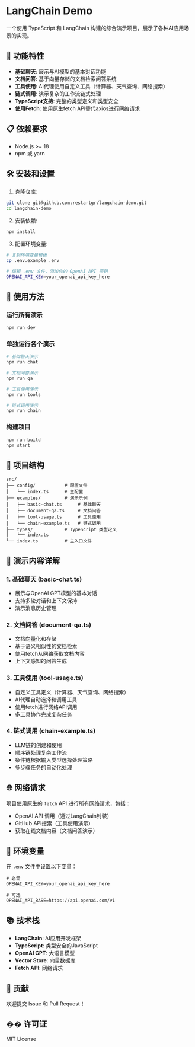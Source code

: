 # LangChain Demo

一个使用 TypeScript 和 LangChain 构建的综合演示项目，展示了各种AI应用场景的实现。

## 🚀 功能特性

- **基础聊天**: 展示与AI模型的基本对话功能
- **文档问答**: 基于向量存储的文档检索问答系统
- **工具使用**: AI代理使用自定义工具（计算器、天气查询、网络搜索）
- **链式调用**: 演示复杂的工作流链式处理
- **TypeScript支持**: 完整的类型定义和类型安全
- **使用Fetch**: 使用原生fetch API替代axios进行网络请求

## 📋 依赖要求

- Node.js >= 18
- npm 或 yarn

## 🛠️ 安装和设置

1. 克隆仓库:
```bash
git clone git@github.com:restartgr/langchain-demo.git
cd langchain-demo
```

2. 安装依赖:
```bash
npm install
```

3. 配置环境变量:
```bash
# 复制环境变量模板
cp .env.example .env

# 编辑 .env 文件，添加你的 OpenAI API 密钥
OPENAI_API_KEY=your_openai_api_key_here
```

## 🎯 使用方法

### 运行所有演示
```bash
npm run dev
```

### 单独运行各个演示
```bash
# 基础聊天演示
npm run chat

# 文档问答演示
npm run qa

# 工具使用演示
npm run tools

# 链式调用演示
npm run chain
```

### 构建项目
```bash
npm run build
npm start
```

## 📁 项目结构

```
src/
├── config/           # 配置文件
│   └── index.ts      # 主配置
├── examples/         # 演示示例
│   ├── basic-chat.ts      # 基础聊天
│   ├── document-qa.ts     # 文档问答
│   ├── tool-usage.ts      # 工具使用
│   └── chain-example.ts   # 链式调用
├── types/            # TypeScript 类型定义
│   └── index.ts
└── index.ts          # 主入口文件
```

## 🔧 演示内容详解

### 1. 基础聊天 (basic-chat.ts)
- 展示与OpenAI GPT模型的基本对话
- 支持多轮对话和上下文保持
- 演示消息历史管理

### 2. 文档问答 (document-qa.ts)
- 文档向量化和存储
- 基于语义相似性的文档检索
- 使用fetch从网络获取文档内容
- 上下文感知的问答生成

### 3. 工具使用 (tool-usage.ts)
- 自定义工具定义（计算器、天气查询、网络搜索）
- AI代理自动选择和调用工具
- 使用fetch进行网络API调用
- 多工具协作完成复杂任务

### 4. 链式调用 (chain-example.ts)
- LLM链的创建和使用
- 顺序链处理复杂工作流
- 条件链根据输入类型选择处理策略
- 多步骤任务的自动化处理

## 🌐 网络请求

项目使用原生的 `fetch` API 进行所有网络请求，包括：
- OpenAI API 调用（通过LangChain封装）
- GitHub API搜索（工具使用演示）
- 获取在线文档内容（文档问答演示）

## 🔑 环境变量

在 `.env` 文件中设置以下变量：

```env
# 必需
OPENAI_API_KEY=your_openai_api_key_here

# 可选
OPENAI_API_BASE=https://api.openai.com/v1
```

## 📚 技术栈

- **LangChain**: AI应用开发框架
- **TypeScript**: 类型安全的JavaScript
- **OpenAI GPT**: 大语言模型
- **Vector Store**: 向量数据库
- **Fetch API**: 网络请求

## 🤝 贡献

欢迎提交 Issue 和 Pull Request！

## �� 许可证

MIT License 